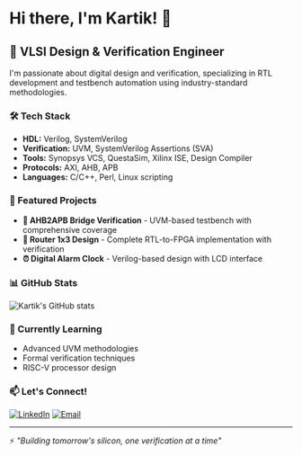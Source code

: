 # Hi there, I'm Kartik! 👋

## 🔬 VLSI Design & Verification Engineer

I'm passionate about digital design and verification, specializing in RTL development and testbench automation using industry-standard methodologies.

### 🛠️ Tech Stack
- **HDL:** Verilog, SystemVerilog
- **Verification:** UVM, SystemVerilog Assertions (SVA)  
- **Tools:** Synopsys VCS, QuestaSim, Xilinx ISE, Design Compiler
- **Protocols:** AXI, AHB, APB
- **Languages:** C/C++, Perl, Linux scripting

### 🚀 Featured Projects
- **🔗 AHB2APB Bridge Verification** - UVM-based testbench with comprehensive coverage
- **📡 Router 1x3 Design** - Complete RTL-to-FPGA implementation with verification
- **⏰ Digital Alarm Clock** - Verilog-based design with LCD interface

### 📊 GitHub Stats
![Kartik's GitHub stats](https://github-readme-stats.vercel.app/api?username=kartiks99&show_icons=true&theme=radical)

### 🌱 Currently Learning
- Advanced UVM methodologies
- Formal verification techniques
- RISC-V processor design

### 📫 Let's Connect!
[![LinkedIn](https://img.shields.io/badge/LinkedIn-0077B5?style=for-the-badge&logo=linkedin&logoColor=white)](http://www.linkedin.com/in/kartik-singh-06806b281)
[![Email](https://img.shields.io/badge/Email-D14836?style=for-the-badge&logo=gmail&logoColor=white)](mailto:kartiksingh378@gmail.com)

---
⚡ *"Building tomorrow's silicon, one verification at a time"*
